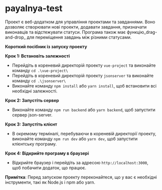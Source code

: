 ﻿# payalnya-test
Проект є веб-додатком для управління проектами та завданнями. Воно дозволяє створювати нові проекти, додавати завдання, призначати виконавців та відстежувати статуси. Програма також має функцію_drag-and-drop_ для переміщення завдань між різними статусами.



**Короткий посібник із запуску проекту**

**Крок 1: Встановіть залежності**

* Перейдіть в кореневий директорій проекту `vue-project` та виконайте команду `cd .\vue-project\`
* Перейдіть в кореневий директорій проекту `jsonserver` та виконайте команду `cd .\jsonserver\`
* Виконайте команду `npm install` або `yarn install`, щоб встановити всі необхідні залежності.

**Крок 2: Запустіть сервер**

* Виконайте команду `npm run backend` або `yarn backend`, щоб запустити сервер json-server.

**Крок 3: Запустіть клієнт**

* В окремому терміналі, перебуваючи в кореневій директорії проекту, виконайте команду `npm run dev` або `yarn dev`, щоб запустити клієнтську програму.

**Крок 4: Відкрийте програму в браузері**

* Відкрийте браузер і перейдіть за адресою `http://localhost:3000`, щоб побачити додаток, що працює.

**Примітка**: Перед запуском проекту переконайтеся, що у вас є необхідні інструменти, такі як Node.js і npm або yarn.
